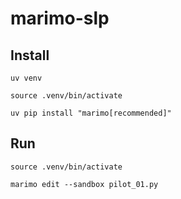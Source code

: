 # marimo-slp


## Install

```
uv venv
```

```
source .venv/bin/activate
```

```
uv pip install "marimo[recommended]"
```

## Run

```
source .venv/bin/activate
```

```
marimo edit --sandbox pilot_01.py
```
